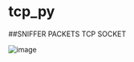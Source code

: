 # tcp_py
##SNIFFER PACKETS TCP SOCKET

![image](https://user-images.githubusercontent.com/73761096/211784199-8898956f-1064-44db-9848-0fa113ce5e65.png)

